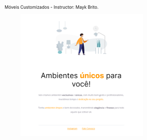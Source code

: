 Móveis Customizados - Instructor: Mayk Brito.

<div align="center">
    <img src="images/screenshot.png" width="400px"</img> 
</div>


